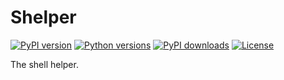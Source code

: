 # Shelper

[![PyPI version](https://img.shields.io/pypi/v/shelper.svg)](https://pypi.org/project/shelper/)
[![Python versions](https://img.shields.io/pypi/pyversions/shelper.svg)](https://pypi.org/project/shelper/)
[![PyPI downloads](https://img.shields.io/pypi/dm/shelper.svg)](https://pypi.org/project/shelper/)
[![License](https://img.shields.io/pypi/l/shelper.svg)](https://github.com/dannystewart/shelper/blob/main/LICENSE)

The shell helper.
